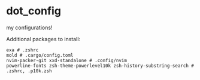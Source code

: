 # dot_config

my configurations!

Additional packages to install:

```
exa # .zshrc
mold # .cargo/config.toml
nvim-packer-git xxd-standalone # .config/nvim
powerline-fonts zsh-theme-powerlevel10k zsh-history-substring-search # .zshrc, .p10k.zsh
```
 